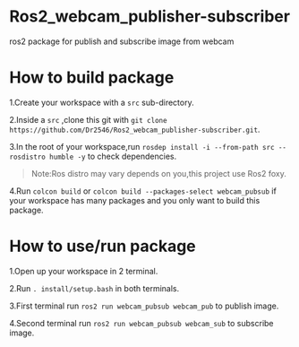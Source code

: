# Ros2_webcam_publisher-subscriber

ros2 package for publish and subscribe image from webcam

# How to build package

1.Create your workspace with a ```src``` sub-directory.

2.Inside a ```src``` ,clone this git with ```git clone https://github.com/Dr2546/Ros2_webcam_publisher-subscriber.git```.

3.In the root of your workspace,run ```rosdep install -i --from-path src --rosdistro humble -y``` to check dependencies.

> Note:Ros distro may vary depends on you,this project use Ros2 foxy.

4.Run ```colcon build``` or ```colcon build --packages-select webcam_pubsub``` if your workspace has many packages and you only want to build this package.

# How to use/run package
1.Open up your workspace in 2 terminal.

2.Run ```. install/setup.bash``` in both terminals.

3.First terminal run ```ros2 run webcam_pubsub webcam_pub``` to publish image.

4.Second terminal run ```ros2 run webcam_pubsub webcam_sub``` to subscribe image.
